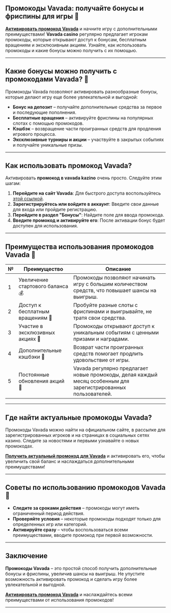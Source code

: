 ## Промокоды Vavada: получайте бонусы и фриспины для игры 🎁

[**Активировать промокод Vavada**](https://vavadapartner.pro/?promo=ea5c9275-6854-4505-94fc-95ab18221945-linkb2) и начните игру с дополнительными преимуществами! **Vavada casino** регулярно предлагает игрокам промокоды, которые открывают доступ к бонусам, бесплатным вращениям и эксклюзивным акциям. Узнайте, как использовать промокоды и какие бонусы можно получить с их помощью.

---

## Какие бонусы можно получить с промокодами Vavada? 🎉

Промокоды Vavada позволяют активировать разнообразные бонусы, которые делают игру еще более увлекательной и выгодной:

- **Бонус на депозит** – получайте дополнительные средства за первое и последующие пополнения.
- **Бесплатные вращения** – активируйте фриспины на популярных слотах с помощью промокодов.
- **Кэшбэк** – возвращение части проигранных средств для продления игрового процесса.
- **Эксклюзивные турниры и акции** – участвуйте в закрытых событиях и получайте уникальные призы.

---

## Как использовать промокод Vavada?

Активировать **промокод в vavada kazino** очень просто. Следуйте этим шагам:

1. **Перейдите на сайт Vavada**: Для быстрого доступа воспользуйтесь [этой ссылкой](https://vavadapartner.pro/?promo=ea5c9275-6854-4505-94fc-95ab18221945-linkb2).
2. **Зарегистрируйтесь или войдите в аккаунт**: Введите свои данные для входа или пройдите регистрацию.
3. **Перейдите в раздел "Бонусы"**: Найдите поле для ввода промокода.
4. **Введите промокод и активируйте его**: После активации бонус будет доступен для использования.

---

## Преимущества использования промокодов Vavada 🎲

| №  | Преимущество                     | Описание                                                                                                                                                               |
|----|----------------------------------|------------------------------------------------------------------------------------------------------------------------------------------------------------------------|
| 1  | Увеличение стартового баланса 💰 | Промокоды позволяют начинать игру с большим количеством средств, что повышает шансы на выигрыш.                                                                         |
| 2  | Доступ к бесплатным вращениям 🎰 | Пробуйте разные слоты с фриспинами и выигрывайте, не тратя свои средства.                                                                                              |
| 3  | Участие в эксклюзивных акциях 🎉 | Промокоды открывают доступ к уникальным событиям с ценными призами и наградами.                                                                                        |
| 4  | Дополнительные кэшбэки 💸        | Возврат части проигранных средств помогает продлить удовольствие от игры.                                                                                              |
| 5  | Постоянные обновления акций 🔄    | Vavada регулярно предлагает новые промокоды, делая каждый месяц особенным для зарегистрированных пользователей.                                                       |

---

## Где найти актуальные промокоды Vavada?

Промокоды Vavada можно найти на официальном сайте, в рассылке для зарегистрированных игроков и на страницах в социальных сетях казино. Следите за новостями и первыми узнавайте о новых промокодах.

[**Получить актуальный промокод для Vavada**](https://vavadapartner.pro/?promo=ea5c9275-6854-4505-94fc-95ab18221945-linkb2) и активировать его, чтобы увеличить свой баланс и наслаждаться дополнительными преимуществами!

---

## Советы по использованию промокодов Vavada 🔑

- **Следите за сроками действия** – промокоды могут иметь ограниченный период действия.
- **Проверяйте условия** – некоторые промокоды подходят только для определенных игр или категорий.
- **Активируйте сразу** – чтобы воспользоваться всеми преимуществами, вводите промокод при первой возможности.

---

## Заключение

**Промокоды Vavada** – это простой способ получить дополнительные бонусы и фриспины, увеличив шансы на выигрыш. Не упустите возможность активировать промокод и сделать игру более увлекательной и выгодной. 

[**Активировать промокод Vavada**](https://vavadapartner.pro/?promo=ea5c9275-6854-4505-94fc-95ab18221945-linkb2) и наслаждайтесь всеми преимуществами от использования промокодов!

---
